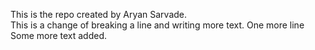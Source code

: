 This is the repo created by Aryan Sarvade.
<br>
This is a change of breaking a line and writing more text. One more line
<br>
Some more text added.
